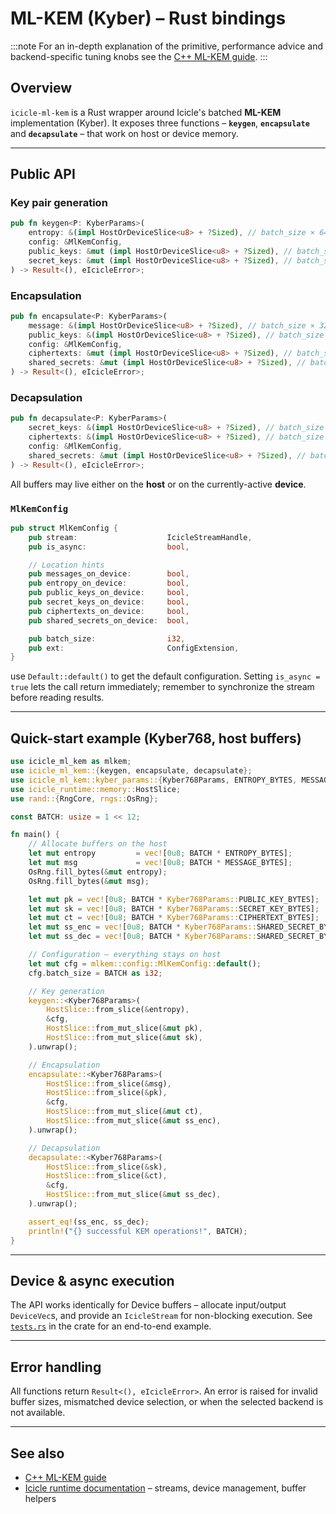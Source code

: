 # ML-KEM (Kyber) – Rust bindings

:::note
For an in-depth explanation of the primitive, performance advice and backend-specific tuning knobs see the [C++ ML-KEM guide](../../cpp/lattice/pqc_ml_kem.md).
:::

## Overview

`icicle-ml-kem` is a Rust wrapper around Icicle's batched **ML-KEM** implementation (Kyber).  It exposes three functions – **`keygen`**, **`encapsulate`** and **`decapsulate`** – that work on host or device memory.

---

## Public API

### Key pair generation

```rust
pub fn keygen<P: KyberParams>(
    entropy: &(impl HostOrDeviceSlice<u8> + ?Sized), // batch_size × 64 bytes
    config: &MlKemConfig,
    public_keys: &mut (impl HostOrDeviceSlice<u8> + ?Sized), // batch_size × PUBLIC_KEY_BYTES
    secret_keys: &mut (impl HostOrDeviceSlice<u8> + ?Sized), // batch_size × SECRET_KEY_BYTES
) -> Result<(), eIcicleError>;
```

### Encapsulation

```rust
pub fn encapsulate<P: KyberParams>(
    message: &(impl HostOrDeviceSlice<u8> + ?Sized), // batch_size × 32 bytes
    public_keys: &(impl HostOrDeviceSlice<u8> + ?Sized), // batch_size × PUBLIC_KEY_BYTES
    config: &MlKemConfig,
    ciphertexts: &mut (impl HostOrDeviceSlice<u8> + ?Sized), // batch_size × CIPHERTEXT_BYTES
    shared_secrets: &mut (impl HostOrDeviceSlice<u8> + ?Sized), // batch_size × SHARED_SECRET_BYTES
) -> Result<(), eIcicleError>;
```

### Decapsulation

```rust
pub fn decapsulate<P: KyberParams>(
    secret_keys: &(impl HostOrDeviceSlice<u8> + ?Sized), // batch_size × SECRET_KEY_BYTES
    ciphertexts: &(impl HostOrDeviceSlice<u8> + ?Sized), // batch_size × CIPHERTEXT_BYTES
    config: &MlKemConfig,
    shared_secrets: &mut (impl HostOrDeviceSlice<u8> + ?Sized), // batch_size × SHARED_SECRET_BYTES
) -> Result<(), eIcicleError>;
```

All buffers may live either on the **host** or on the currently-active **device**.

### `MlKemConfig`

```rust
pub struct MlKemConfig {
    pub stream:                    IcicleStreamHandle,
    pub is_async:                  bool,

    // Location hints
    pub messages_on_device:        bool,
    pub entropy_on_device:         bool,
    pub public_keys_on_device:     bool,
    pub secret_keys_on_device:     bool,
    pub ciphertexts_on_device:     bool,
    pub shared_secrets_on_device:  bool,

    pub batch_size:                i32,
    pub ext:                       ConfigExtension,
}
```

use `Default::default()` to get the default configuration. Setting `is_async = true` lets the call return immediately; remember to synchronize the stream before reading results.

---

## Quick-start example (Kyber768, host buffers)

```rust
use icicle_ml_kem as mlkem;
use icicle_ml_kem::{keygen, encapsulate, decapsulate};
use icicle_ml_kem::kyber_params::{Kyber768Params, ENTROPY_BYTES, MESSAGE_BYTES};
use icicle_runtime::memory::HostSlice;
use rand::{RngCore, rngs::OsRng};

const BATCH: usize = 1 << 12;

fn main() {
    // Allocate buffers on the host
    let mut entropy         = vec![0u8; BATCH * ENTROPY_BYTES];
    let mut msg             = vec![0u8; BATCH * MESSAGE_BYTES];
    OsRng.fill_bytes(&mut entropy);
    OsRng.fill_bytes(&mut msg);

    let mut pk = vec![0u8; BATCH * Kyber768Params::PUBLIC_KEY_BYTES];
    let mut sk = vec![0u8; BATCH * Kyber768Params::SECRET_KEY_BYTES];
    let mut ct = vec![0u8; BATCH * Kyber768Params::CIPHERTEXT_BYTES];
    let mut ss_enc = vec![0u8; BATCH * Kyber768Params::SHARED_SECRET_BYTES];
    let mut ss_dec = vec![0u8; BATCH * Kyber768Params::SHARED_SECRET_BYTES];

    // Configuration – everything stays on host
    let mut cfg = mlkem::config::MlKemConfig::default();
    cfg.batch_size = BATCH as i32;

    // Key generation
    keygen::<Kyber768Params>(
        HostSlice::from_slice(&entropy),
        &cfg,
        HostSlice::from_mut_slice(&mut pk),
        HostSlice::from_mut_slice(&mut sk),
    ).unwrap();

    // Encapsulation
    encapsulate::<Kyber768Params>(
        HostSlice::from_slice(&msg),
        HostSlice::from_slice(&pk),
        &cfg,
        HostSlice::from_mut_slice(&mut ct),
        HostSlice::from_mut_slice(&mut ss_enc),
    ).unwrap();

    // Decapsulation
    decapsulate::<Kyber768Params>(
        HostSlice::from_slice(&sk),
        HostSlice::from_slice(&ct),
        &cfg,
        HostSlice::from_mut_slice(&mut ss_dec),
    ).unwrap();

    assert_eq!(ss_enc, ss_dec);
    println!("{} successful KEM operations!", BATCH);
}
```

---

## Device & async execution

The API works identically for Device buffers – allocate input/output `DeviceVec`s, and provide an `IcicleStream` for non-blocking execution. See [`tests.rs`](https://github.com/ingonyama-zk/icicle/blob/main/wrappers/rust/icicle-pqc/icicle-ml-kem/src/tests.rs) in the crate for an end-to-end example.

---

## Error handling

All functions return `Result<(), eIcicleError>`.  An error is raised for invalid buffer sizes, mismatched device selection, or when the selected backend is not available.

---

## See also

* [C++ ML-KEM guide](../../cpp/lattice/pqc_ml_kem.md)
* [Icicle runtime documentation](../../../start/architecture/multi-device.md) – streams, device management, buffer helpers
